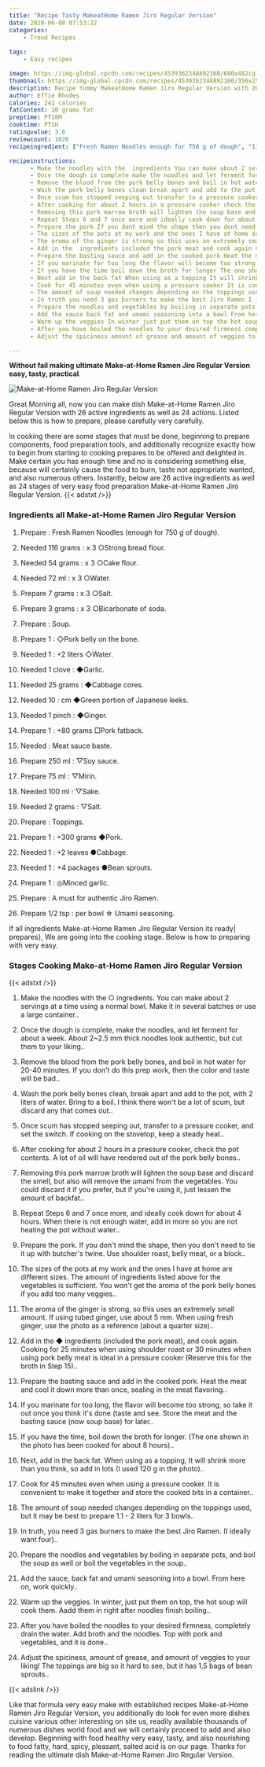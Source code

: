 ```yaml
---
title: "Recipe Tasty MakeatHome Ramen Jiro Regular Version"
date: 2020-06-08 07:53:22
categories:
    - Trend Recipes
    
tags:
    - Easy recipes

image: https://img-global.cpcdn.com/recipes/4539362348892160/680x482cq70/make-at-home-ramen-jiro-regular-version-recipe-main-photo.jpg
thumbnail: https://img-global.cpcdn.com/recipes/4539362348892160/350x250cq70/make-at-home-ramen-jiro-regular-version-recipe-main-photo.jpg
description: Recipe Yummy MakeatHome Ramen Jiro Regular Version with 26 ingredients and 24 stages of easy cooking.
author: Effie Rhodes
calories: 241 calories
fatContent: 10 grams fat
preptime: PT18M
cooktime: PT1H
ratingvalue: 3.6
reviewcount: 1026
recipeingredient: ["Fresh Ramen Noodles enough for 750 g of dough", "116 gramsx 3 Strong bread flour", "54 gramsx 3 Cake flour", "72 mlx 3 Water", "7 gramsx 3 Salt", "3 gramsx 3 Bicarbonate of soda", "Soup", "1Pork belly on the bone", "12 liters Water", "1 cloveGarlic", "25 gramsCabbage cores", "10cm Green portion of Japanese leeks", "1 pinchGinger", "180 grams Pork fatback", "Meat sauce baste", "250 mlSoy sauce", "75 mlMirin", "100 mlSake", "2 gramsSalt", "Toppings", "1300 grams Pork", "12 leaves Cabbage", "14 packages Bean sprouts", "1Minced garlic", "A must for authentic Jiro Ramen", "1/2 tspper bowl  Umami seasoning"]

recipeinstructions: 
      - Make the noodles with the  ingredients You can make about 2 servings at a time using a normal bowl Make it in several batches or use a large container 
      - Once the dough is complete make the noodles and let ferment for about a week About 225 mm thick noodles look authentic but cut them to your liking 
      - Remove the blood from the pork belly bones and boil in hot water for 2040 minutes If you dont do this prep work then the color and taste will be bad 
      - Wash the pork belly bones clean break apart and add to the pot with 2 liters of water Bring to a boil I think there wont be a lot of scum but discard any that comes out 
      - Once scum has stopped seeping out transfer to a pressure cooker and set the switch If cooking on the stovetop keep a steady heat 
      - After cooking for about 2 hours in a pressure cooker check the pot contents A lot of oil will have rendered out of the pork belly bones 
      - Removing this pork marrow broth will lighten the soup base and discard the smell but also will remove the umami from the vegetables You could discard it if you prefer but if youre using it just lessen the amount of backfat 
      - Repeat Steps 6 and 7 once more and ideally cook down for about 4 hours When there is not enough water add in more so you are not heating the pot without water 
      - Prepare the pork If you dont mind the shape then you dont need to tie it up with butchers twine Use shoulder roast belly meat or a block 
      - The sizes of the pots at my work and the ones I have at home are different sizes The amount of ingredients listed above for the vegetables is sufficient You wont get the aroma of the pork belly bones if you add too many veggies 
      - The aroma of the ginger is strong so this uses an extremely small amount If using tubed ginger use about 5 mm When using fresh ginger use the photo as a reference about a quarter size 
      - Add in the  ingredients included the pork meat and cook again Cooking for 25 minutes when using shoulder roast or 30 minutes when using pork belly meat is ideal in a pressure cooker Reserve this for the broth in Step 15 
      - Prepare the basting sauce and add in the cooked pork Heat the meat and cool it down more than once sealing in the meat flavoring 
      - If you marinate for too long the flavor will become too strong so take it out once you think its done taste and see Store the meat and the basting sauce now soup base for later 
      - If you have the time boil down the broth for longer The one shown in the photo has been cooked for about 8 hours 
      - Next add in the back fat When using as a topping It will shrink more than you think so add in lots I used 120 g in the photo 
      - Cook for 45 minutes even when using a pressure cooker It is convenient to make it together and store the cooked bits in a container 
      - The amount of soup needed changes depending on the toppings used but it may be best to prepare 11  2 liters for 3 bowls 
      - In truth you need 3 gas burners to make the best Jiro Ramen I ideally want four 
      - Prepare the noodles and vegetables by boiling in separate pots and boil the soup as well or boil the vegetables in the soup 
      - Add the sauce back fat and umami seasoning into a bowl From here on work quickly 
      - Warm up the veggies In winter just put them on top the hot soup will cook them Aadd them in right after noodles finish boiling 
      - After you have boiled the noodles to your desired firmness completely drain the water Add broth and the noodles Top with pork and vegetables and it is done 
      - Adjust the spiciness amount of grease and amount of veggies to your liking The toppings are big so it hard to see but it has 15 bags of bean sprouts

---
```




**Without fail making ultimate Make-at-Home Ramen Jiro Regular Version easy, tasty, practical**. 


![Make-at-Home Ramen Jiro Regular Version](https://img-global.cpcdn.com/recipes/4539362348892160/680x482cq70/make-at-home-ramen-jiro-regular-version-recipe-main-photo.jpg "Make-at-Home Ramen Jiro Regular Version")




Great Morning all, now you can make dish Make-at-Home Ramen Jiro Regular Version with 26 active ingredients as well as 24 actions. Listed below this is how to prepare, please carefully very carefully.

In cooking there are some stages that must be done, beginning to prepare components, food preparation tools, and additionally recognize exactly how to begin from starting to cooking prepares to be offered and delighted in. Make certain you has enough time and no is considering something else, because will certainly cause the food to burn, taste not appropriate wanted, and also numerous others. Instantly, below are 26 active ingredients as well as 24 stages of very easy food preparation Make-at-Home Ramen Jiro Regular Version.
{{< adstxt />}}

### Ingredients all Make-at-Home Ramen Jiro Regular Version


1. Prepare  : Fresh Ramen Noodles (enough for 750 g of dough).

1. Needed 116 grams : x 3 ○Strong bread flour.

1. Needed 54 grams : x 3 ○Cake flour.

1. Needed 72 ml : x 3 ○Water.

1. Prepare 7 grams : x 3 ○Salt.

1. Prepare 3 grams : x 3 ○Bicarbonate of soda.

1. Prepare  : Soup.

1. Prepare 1 : ◇Pork belly on the bone.

1. Needed 1 : +2 liters ◇Water.

1. Needed 1 clove : ◆Garlic.

1. Needed 25 grams : ◆Cabbage cores.

1. Needed 10 : cm ◆Green portion of Japanese leeks.

1. Needed 1 pinch : ◆Ginger.

1. Prepare 1 : +80 grams □Pork fatback.

1. Needed  : Meat sauce baste.

1. Prepare 250 ml : ▽Soy sauce.

1. Prepare 75 ml : ▽Mirin.

1. Needed 100 ml : ▽Sake.

1. Needed 2 grams : ▽Salt.

1. Prepare  : Toppings.

1. Prepare 1 : +300 grams ◆Pork.

1. Needed 1 : +2 leaves ●Cabbage.

1. Needed 1 : +4 packages ●Bean sprouts.

1. Prepare 1 : ◎Minced garlic.

1. Prepare  : A must for authentic Jiro Ramen.

1. Prepare 1/2 tsp : per bowl ☆ Umami seasoning.



If all ingredients Make-at-Home Ramen Jiro Regular Version its ready| prepares}, We are going into the cooking stage. Below is how to preparing with very easy.

### Stages Cooking Make-at-Home Ramen Jiro Regular Version

{{< adstxt />}}


1. Make the noodles with the ○ ingredients. You can make about 2 servings at a time using a normal bowl. Make it in several batches or use a large container..



1. Once the dough is complete, make the noodles, and let ferment for about a week. About 2~2.5 mm thick noodles look authentic, but cut them to your liking..



1. Remove the blood from the pork belly bones, and boil in hot water for 20-40 minutes. If you don&#39;t do this prep work, then the color and taste will be bad..



1. Wash the pork belly bones clean, break apart and add to the pot, with 2 liters of water. Bring to a boil. I think there won&#39;t be a lot of scum, but discard any that comes out..



1. Once scum has stopped seeping out, transfer to a pressure cooker, and set the switch. If cooking on the stovetop, keep a steady heat..



1. After cooking for about 2 hours in a pressure cooker, check the pot contents. A lot of oil will have rendered out of the pork belly bones..



1. Removing this pork marrow broth will lighten the soup base and discard the smell, but also will remove the umami from the vegetables. You could discard it if you prefer, but if you&#39;re using it, just lessen the amount of backfat..



1. Repeat Steps 6 and 7 once more, and ideally cook down for about 4 hours. When there is not enough water, add in more so you are not heating the pot without water..



1. Prepare the pork. If you don&#39;t mind the shape, then you don&#39;t need to tie it up with butcher&#39;s twine. Use shoulder roast, belly meat, or a block..



1. The sizes of the pots at my work and the ones I have at home are different sizes. The amount of ingredients listed above for the vegetables is sufficient. You won&#39;t get the aroma of the pork belly bones if you add too many veggies..



1. The aroma of the ginger is strong, so this uses an extremely small amount. If using tubed ginger, use about 5 mm. When using fresh ginger, use the photo as a reference (about a quarter size)..



1. Add in the ◆ ingredients (included the pork meat), and cook again. Cooking for 25 minutes when using shoulder roast or 30 minutes when using pork belly meat is ideal in a pressure cooker (Reserve this for the broth in Step 15)..



1. Prepare the basting sauce and add in the cooked pork. Heat the meat and cool it down more than once, sealing in the meat flavoring..



1. If you marinate for too long, the flavor will become too strong, so take it out once you think it&#39;s done (taste and see. Store the meat and the basting sauce (now soup base) for later..



1. If you have the time, boil down the broth for longer. (The one shown in the photo has been cooked for about 8 hours)..



1. Next, add in the back fat. When using as a topping, It will shrink more than you think, so add in lots (I used 120 g in the photo)..



1. Cook for 45 minutes even when using a pressure cooker. It is convenient to make it together and store the cooked bits in a container..



1. The amount of soup needed changes depending on the toppings used, but it may be best to prepare 1.1 - 2 liters for 3 bowls..



1. In truth, you need 3 gas burners to make the best Jiro Ramen. (I ideally want four)..



1. Prepare the noodles and vegetables by boiling in separate pots, and boil the soup as well or boil the vegetables in the soup..



1. Add the sauce, back fat and umami seasoning into a bowl. From here on, work quickly..



1. Warm up the veggies. In winter, just put them on top, the hot soup will cook them. Aadd them in right after noodles finish boiling..



1. After you have boiled the noodles to your desired firmness, completely drain the water. Add broth and the noodles. Top with pork and vegetables, and it is done..



1. Adjust the spiciness, amount of grease, and amount of veggies to your liking! The toppings are big so it hard to see, but it has 1.5 bags of bean sprouts..





{{< adslink />}}

Like that formula very easy make with established recipes Make-at-Home Ramen Jiro Regular Version, you additionally do look for even more dishes cuisine various other interesting on site us, readily available thousands of numerous dishes world food and we will certainly proceed to add and also develop. Beginning with food healthy very easy, tasty, and also nourishing to food fatty, hard, spicy, pleasant, salted acid is on our page. Thanks for reading the ultimate dish Make-at-Home Ramen Jiro Regular Version.
